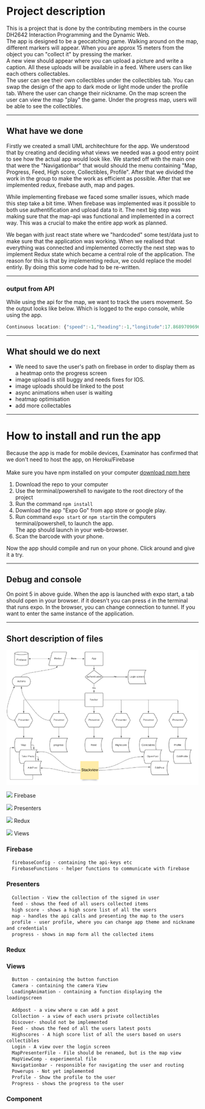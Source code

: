 # Project description

This is a project that is done by the contributing members in the course DH2642 Interaction Programming and the Dynamic Web.
<br>
The app is designed to be a geocatching game. Walking around on the map, different markers will appear. When you are approx 15 meters from the object you can "collect it" by pressing the marker. <br>
A new view should appear where you can upload a picture and write a caption. All these uploads will be available in a feed. Where users can like each others collectables.
<br>
The user can see their own collectibles under the collectibles tab. You can swap the design of the app to dark mode or light mode under the profile tab. Where the user can change their nickname.
On the map screen the user can view the map "play" the game. Under the progress map, users will be able to see the collectibles.

---
## What have we done
Firstly we created a small UML architechture for the app.
We understood that by creating and deciding what views we needed was a good entry point to see how the actual app would
look like. We started off with the main one that were the "Navigationbar" that would should the menu containing
"Map, Progress, Feed, High score, Collectibles, Profile".
After that we divided the work in the group to make the work as efficient as possible.
After that we implemented redux, firebase auth, map and pages.

While implementing firebase we faced some smaller issues, which made this step take a bit time.
When firebase was implemented was it possible to both use authentification and upload data to it.
The next big step was making sure that the map-api was functional and implemented in a correct way.
This was a crucial to make the entire app work as planned.

We began with just react state where we "hardcoded" some
test/data just to make sure that the application was working. When we realised that everything was connected and
implemented correctly the next step was to implement Redux state which became a central role of the application.
The reason for this is that by implementing redux, we could replace the model entirly. By doing this some
code had to be re-written.

---
### output from API
While using the api for the map, we want to track the users movement. So the output looks like below. Which is logged to the expo console, while using the app.
```javascript
Continuous location: {"speed":-1,"heading":-1,"longitude":17.868970969615283,"accuracy":35,"latitude":59.41208123563255,"altitudeAccuracy":14.094679832458496,"altitude":15.767148971557617,"latitudeDelta":0.01,"longitudeDelta":0.01}
```

---
## What should we do next
+ We need to save the user's path on firebase in order to display them as a heatmap onto the progress screen
+ image upload is still buggy and needs fixes for IOS.
+ image uploads should be linked to the post
+ async animations when user is waiting
+ heatmap optimisation
+ add more collectables

---
# How to install and run the app
Because the app is made for mobile devices, Examinator has confirmed that we don't need to host the app, on Heroku/Firebase
<br><br>
Make sure you have npm installed on your computer [download npm here](https://nodejs.org/en/download/)

1. Download the repo to your computer
2. Use the terminal/powershell to navigate to the root directory of the project
3. Run the command ``` npm install ```
4. Download the app "Expo Go" from app store or google play.
5. Run command ``` expo start ``` or ``` npm start ```in the computers terminal/powershell, to launch the app.
   <br>The app should launch in your web-browser.
6. Scan the barcode with your phone.

Now the app should compile and run on your phone.
Click around and give it a try.

---
## Debug and console
On point 5 in above guide. When the app is launched with expo start, a tab should open in your browser.
if it doesn't you can press  ```d``` in the terminal that runs expo. In the browser, you can change connection to tunnel. If you want to enter the same instance of the application.

---
## Short description of files
![UML](https://github.com/Digitusmedia/explora-dora/blob/main/mindmap.png)

[file]: https://img.icons8.com/ios/50/000000/file--v1.png

![](https://img.icons8.com/material-outlined/24/000000/folder-invoices.png)
Firebase

![](https://img.icons8.com/material-outlined/24/000000/folder-invoices.png)
Presenters

![](https://img.icons8.com/material-outlined/24/000000/folder-invoices.png)
Redux

![](https://img.icons8.com/material-outlined/24/000000/folder-invoices.png)
Views
### Firebase 
      firebaseConfig - containing the api-keys etc
      FirebaseFunctions - helper functions to communicate with firebase
### Presenters
      Collection - View the collection of the signed in user
      feed - shows the feed of all users collected items 
      high score - shows a high score list of all the users
      map - handles the api calls and presenting the map to the users
      profile - user profile, where you can change app theme and nickname and credentials
      progress - shows in map form all the collected items

### Redux

### Views

      Button - containing the button function
      Camera - containing the camera View
      LoadingAnimation - containing a function displaying the loadingscreen

      Addpost - a view where u can add a post
      Collection - a view of each users private collectibles
      Discover- should not be implemented
      Feed - shows the feed of all the users latest posts
      Highscores - A high score list of all the users based on users collectibles 
      Login - A view over the login screen
      MapPresenterFile - File should be renamed, but is the map view
      MapViewComp - experimental file
      Navigationbar - responsible for navigating the user and routing
      Powerups - Not yet implemented
      Profile - Show the profile to the user
      Progress - shows the progress to the user

### Component
